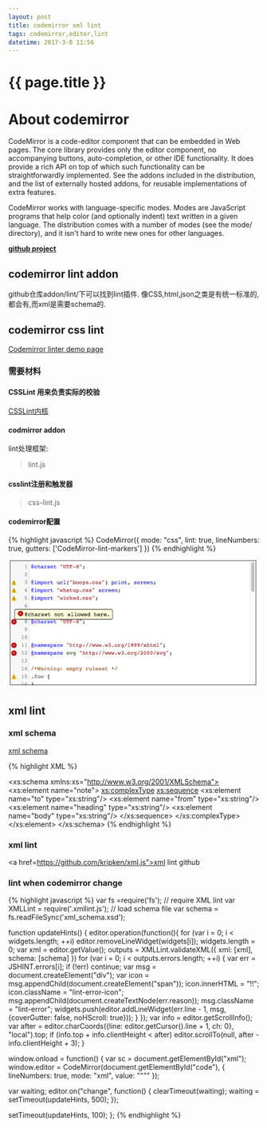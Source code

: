 ```yaml
---
layout: post
title: codemirror xml lint
tags: codemirror,editor,lint
datetime: 2017-3-8 11:56
---
```


{{ page.title }}
================
# About codemirror

CodeMirror is a code-editor component that can be embedded in Web pages. The core library provides only the editor component, no accompanying buttons, auto-completion, or other IDE functionality. It does provide a rich API on top of which such functionality can be straightforwardly implemented. See the addons included in the distribution, and the list of externally hosted addons, for reusable implementations of extra features.

CodeMirror works with language-specific modes. Modes are JavaScript programs that help color (and optionally indent) text written in a given language. The distribution comes with a number of modes (see the mode/ directory), and it isn't hard to write new ones for other languages.

<a href="https://github.com/codemirror/codemirror"><strong>github project</strong></a>

## codemirror lint addon

github仓库addon/lint/下可以找到lint插件.
像CSS,html,json之类是有统一标准的,都会有,而xml是需要schema的.

## codemirror css lint

<a href="http://codemirror.net/demo/lint.html">Codemirror linter demo page</a>

### 需要材料

#### CSSLint 用来负责实际的校验
<a href="https://github.com/CSSLint/csslint">CSSLint内核</a>

#### codmirror addon
lint处理框架:
> lint.js

#### csslint注册和触发器
> css-lint.js

#### codemirror配置

{% highlight javascript %}
CodeMirror({
    mode: "css",
    lint: true,
    lineNumbers: true,
    gutters: ['CodeMirror-lint-markers']
}) 
{% endhighlight %}

<p><img src="/assets/img/codemirror-css-lint.png"></p>

## xml lint

### xml schema

<a href="https://www.w3schools.com/xml/schema_intro.asp">xml schema</a>

{% highlight XML %}
<?xml version="1.0"?>
<xs:schema xmlns:xs="http://www.w3.org/2001/XMLSchema">
<xs:element name="note">
  <xs:complexType>
    <xs:sequence>
      <xs:element name="to" type="xs:string"/>
      <xs:element name="from" type="xs:string"/>
      <xs:element name="heading" type="xs:string"/>
      <xs:element name="body" type="xs:string"/>
    </xs:sequence>
  </xs:complexType>
</xs:element>
</xs:schema>
{% endhighlight %}

### xml lint

<a href=https://github.com/kripken/xml.js">xml lint github</a>

### lint when codemirror change

{% highlight javascript %}
var fs =require('fs');
// require XML lint
var XMLLint = require('.xmllint.js');
// load schema file
var schema = fs.readFileSync('xml_schema.xsd');

function updateHints() {
  editor.operation(function(){
    for (var i = 0; i < widgets.length; ++i)
      editor.removeLineWidget(widgets[i]);
    widgets.length = 0;
    var xml = editor.getValue();
    outputs = XMLLint.validateXML({
        xml: [xml],
        schema: [schema]
    })
    for (var i = 0; i < outputs.errors.length; ++i) {
      var err = JSHINT.errors[i];
      if (!err) continue;
      var msg = document.createElement("div");
      var icon = msg.appendChild(document.createElement("span"));
      icon.innerHTML = "!!";
      icon.className = "lint-error-icon";
      msg.appendChild(document.createTextNode(err.reason));
      msg.className = "lint-error";
      widgets.push(editor.addLineWidget(err.line - 1, msg, {coverGutter: false, noHScroll: true}));
    }
  });
  var info = editor.getScrollInfo();
  var after = editor.charCoords({line: editor.getCursor().line + 1, ch: 0}, "local").top;
  if (info.top + info.clientHeight < after)
    editor.scrollTo(null, after - info.clientHeight + 3);
}

window.onload = function() {
  var sc = document.getElementById("xml");
  window.editor = CodeMirror(document.getElementById("code"), {
    lineNumbers: true,
    mode: "xml",
    value: """"
  });

  var waiting;
  editor.on("change", function() {
    clearTimeout(waiting);
    waiting = setTimeout(updateHints, 500);
  });

  setTimeout(updateHints, 100);
};
{% endhighlight %}
